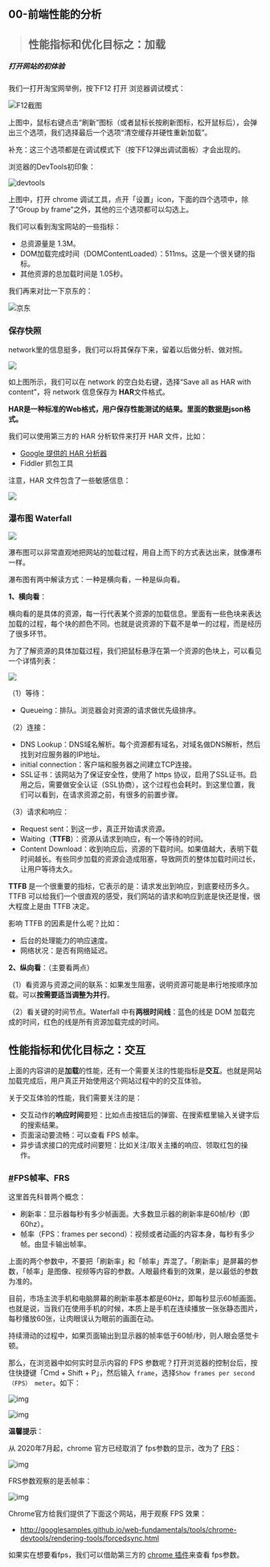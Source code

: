 ## 00-前端性能的分析

> ## 性能指标和优化目标之：加载

##### 打开网站的初体验

我们一打开淘宝网举例，按下F12 打开 浏览器调试模式：

![F12截图](http://img.smyhvae.com/20210115_1601.png)

上图中，鼠标右键点击“刷新”图标（或者鼠标长按刷新图标，松开鼠标后），会弹出三个选项，我们选择最后一个选项“清空缓存并硬性重新加载”。

补充：这三个选项都是在调试模式下（按下F12弹出调试面板）才会出现的。

浏览器的DevTools初印象：

![devtools](https://img.smyhvae.com/20210115_1617.png)

上图中，打开 chrome 调试工具，点开「设置」icon，下面的四个选项中，除了“Group by frame”之外，其他的三个选项都可以勾选上。

我们可以看到淘宝网站的一些指标：

- 总资源量是 1.3M。
- DOM加载完成时间（DOMContentLoaded）：511ms。这是一个很关键的指标。
- 其他资源的总加载时间是 1.05秒。

我们再来对比一下京东的：

![京东](http://img.smyhvae.com/20210116-1357.png)

### 保存快照

network里的信息挺多，我们可以将其保存下来，留着以后做分析、做对照。

![](http://img.smyhvae.com/20210115-1723.png)

如上图所示，我们可以在 network 的空白处右键，选择“Save all as HAR with content”，将 network 信息保存为 **HAR**文件格式。

**HAR是一种标准的Web格式，用户保存性能测试的结果。里面的数据是json格式。**

我们可以使用第三方的 HAR 分析软件来打开 HAR 文件，比如：

- [Google 提供的 HAR 分析器](https://toolbox.googleapps.com/apps/har_analyzer/?lang=zh-CN)
- Fiddler 抓包工具

注意，HAR 文件包含了一些敏感信息：

![](http://img.smyhvae.com/20210115-1733.png)

### 瀑布图 Waterfall

![](http://img.smyhvae.com/20210115_1618.png)

瀑布图可以非常直观地把网站的加载过程，用自上而下的方式表达出来，就像瀑布一样。

瀑布图有两中解读方式：一种是横向看，一种是纵向看。

**1、横向看**：

横向看的是具体的资源，每一行代表某个资源的加载信息。里面有一些色块来表达加载的过程，每个块的颜色不同。也就是说资源的下载不是单一的过程，而是经历了很多环节。

为了了解资源的具体加载过程，我们把鼠标悬浮在第一个资源的色块上，可以看见一个详情列表：

![](http://img.smyhvae.com/20210115_1632.png)

（1）等待：

- Queueing：排队。浏览器会对资源的请求做优先级排序。

（2）连接：

- DNS Lookup：DNS域名解析。每个资源都有域名，对域名做DNS解析，然后找到对应服务器的IP地址。
- initial connection：客户端和服务器之间建立TCP连接。
- SSL证书：该网站为了保证安全性，使用了 https 协议，启用了SSL证书。启用之后，需要做安全认证（SSL协商），这个过程也会耗时。到这里位置，我们可以看到，在请求资源之前，有很多的前置步骤。

（3）请求和响应：

- Request sent：到这一步，真正开始请求资源。
- Waiting（**TTFB**）：资源从请求到响应，有一个等待的时间。
- Content Download：收到响应后，资源的下载时间。如果值越大，表明下载时间越长。有些同步加载的资源会造成阻塞，导致网页的整体加载时间过长，让用户等待太久。

**TTFB** 是一个很重要的指标，它表示的是：请求发出到响应，到底要经历多久。TTFB 可以给我们一个很直观的感受，我们网站的请求和响应到底是快还是慢，很大程度上是由 TTFB 决定。

影响 TTFB 的因素是什么呢？比如：

- 后台的处理能力的响应速度。
- 网络状况：是否有网络延迟。

**2、纵向看**：（主要看两点）

（1）看资源与资源之间的联系：如果发生阻塞，说明资源可能是串行地按顺序加载。可以**按需要适当调整为并行**。

（2）看关键的时间节点。Waterfall 中有**两根时间线**：蓝色的线是 DOM 加载完成的时间，红色的线是所有资源加载完成的时间。





## 性能指标和优化目标之：交互

上面的内容讲的是**加载**的性能，还有一个需要关注的性能指标是**交互**。也就是网站加载完成后，用户真正开始使用这个网站过程中的的交互体验。

关于交互体验的性能，我们需要关注的是：

- 交互动作的**响应时间**要短：比如点击按钮后的弹窗、在搜索框里输入关键字后的搜索结果。
- 页面滚动要流畅：可以查看 FPS 帧率。
- 异步请求接口的完成时间要短：比如关注/取关主播的响应、领取红包的操作。

### [#](https://web.qianguyihao.com/14-前端性能优化/01-前端性能分析工具和指标.html#fps帧率、frs)FPS帧率、FRS

这里首先科普两个概念：

- 刷新率：显示器每秒有多少帧画面。大多数显示器的刷新率是60帧/秒（即60hz）。
- 帧率（FPS：frames per second）：视频或者动画的内容本身，每秒有多少帧。由显卡输出帧率。

上面的两个参数中，不要把「刷新率」和「帧率」弄混了。「刷新率」是屏幕的参数，「帧率」是图像、视频等内容的参数。人眼最终看到的效果，是以最低的参数为准的。

目前，市场主流手机和电脑屏幕的刷新率基本都是60Hz，即每秒显示60帧画面。也就是说，当我们在使用手机的时候，本质上是手机在连续播放一张张静态图片，每秒播放60张，让肉眼误认为眼前的画面在动。



持续滑动的过程中，如果页面输出到显示器的帧率低于60帧/秒，则人眼会感觉卡顿。

那么，在浏览器中如何实时显示内容的 FPS 参数呢？打开浏览器的控制台后，按住快捷键「Cmd + Shift + P」，然后输入 `frame`，选择`Show frames per second（FPS） meter`。如下：

![img](http://img.smyhvae.com/20210115-1930.png)

![img](http://img.smyhvae.com/20210115-2146.png)

**温馨提示**：

从 2020年7月起，chrome 官方已经取消了 fps参数的显示，改为了 [FRS](https://twitter.com/addyosmani/status/1281483292026400768)：

![img](http://img.smyhvae.com/20210115-2006.png)

FRS参数观察的是丢帧率：

![img](http://img.smyhvae.com/20210115-2010.png)

Chrome官方给我们提供了下面这个网站，用于观察 FPS 效果：

- http://googlesamples.github.io/web-fundamentals/tools/chrome-devtools/rendering-tools/forcedsync.html

如果实在想要看fps，我们可以借助第三方的 [chrome 插件](https://web.qianguyihao.com/14-前端性能优化/01-前端性能分析工具和指标.html)来查看 fps参数。